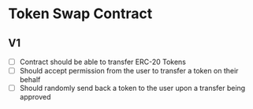 # Token Swap Contract

## V1

- [ ] Contract should be able to transfer ERC-20 Tokens
- [ ] Should accept permission from the user to transfer a token on their behalf
- [ ] Should randomly send back a token to the user upon a transfer being approved